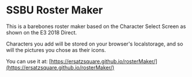 # SSBU Roster Maker

This is a barebones roster maker based on the Character Select Screen as shown on the E3 2018 Direct.

Characters you add will be stored on your browser's localstorage, and so will the pictures you chose as their icons.

You can use it at: [https://ersatzsquare.github.io/rosterMaker/](https://ersatzsquare.github.io/rosterMaker/)
